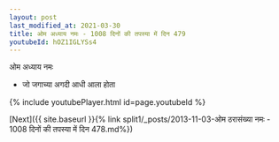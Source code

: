 ```yaml
---
layout: post
last_modified_at: 2021-03-30
title: ओम अध्याय नमः - 1008 दिनों की तपस्या में दिन 479
youtubeId: hOZ1IGLYSs4
---
```

 
 
 ओम अध्याय नमः  
 
 -  जो जगाच्या अगदी आधी आला होता 
 
  
 
  
 
 
 
 
 
 


{% include youtubePlayer.html id=page.youtubeId %}
 
[Next]({{ site.baseurl }}{% link  split1/_posts/2013-11-03-ओम ठरासंख्या नमः - 1008 दिनों की तपस्या में दिन 478.md%})
 
